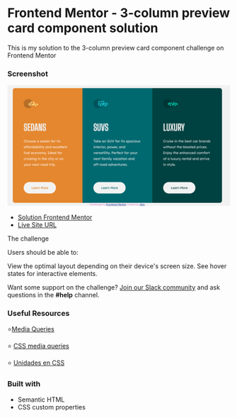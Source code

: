 # Frontend Mentor - 3-column preview card component solution

This is my solution to the 3-column preview card component challenge on Frontend Mentor


### Screenshot

![PREVIEW](images/Screenshot_3_column_card.png)



- [Solution Frontend Mentor](https://www.frontendmentor.io/profile/JCJetz)
- [Live Site URL](https://jcjetz.github.io/3-column-preview-card-component/)



The challenge

Users should be able to:

View the optimal layout depending on their device's screen size.
See hover states for interactive elements.




Want some support on the challenge? [Join our Slack community](https://www.frontendmentor.io/slack) and ask questions in the **#help** channel.



### Useful Resources 

⭐[Media Queries](https://www.w3.org/TR/css3-mediaqueries/)

⭐ [CSS media queries](https://developer.mozilla.org/es/docs/Web/CSS/Media_Queries/Using_media_queries)

⭐ [Unidades en CSS](https://3con14.biz/css/unidades,-color/11-unidades-en-css.html)



### Built with

- Semantic HTML
- CSS custom properties

















